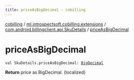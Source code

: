 ```yaml
---
title: priceAsBigDecimal - cobilling
---
```


[cobilling](../../index.html) / [ml.introspectsoft.cobilling.extensions](../index.html) / [com.android.billingclient.api.SkuDetails](index.html) / [priceAsBigDecimal](./price-as-big-decimal.html)

# priceAsBigDecimal

`val SkuDetails.priceAsBigDecimal: `[`BigDecimal`](https://docs.oracle.com/javase/6/docs/api/java/math/BigDecimal.html)

**Return**
price as BigDecimal. (localized)

